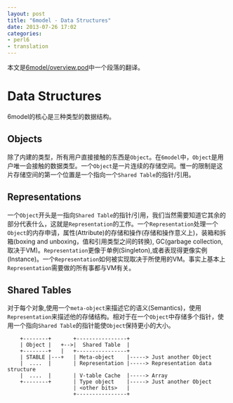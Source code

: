 ```yaml
---
layout: post
title: "6model - Data Structures"
date: 2013-07-26 17:02
categories: 
- perl6 
- translation
---
```


本文是[6model/overview.pod](https://github.com/jnthn/6model/blob/master/overview.pod)中一个段落的翻译。

# Data Structures
  6model的核心是三种类型的数据结构。

## Objects
  除了内建的类型，所有用户直接接触的东西是`Object`。在`6model`中，`Object`是用户唯一会接触的数据类型。一个`Object`是一片连续的存储空间。惟一的限制是这片存储空间的第一个位置是一个指向一个`Shared Table`的指针/引用。

## Representations
  一个`Object`开头是一指向`Shared Table`的指针/引用，我们当然需要知道它其余的部分代表什么，这就是`Representation`的工作。一个`Representation`处理一个`Object`的内存申请，属性(Attribute)的存储和操作(存储和操作意义上)，装箱和拆箱(boxing and unboxing，值和引用类型之间的转换), GC(garbage collection, 取决于VM)。`Representation`更像于单例(Singleton),或者表现得更像实例(Instance)。一个`Representation`如何被实现取决于所使用的VM。事实上基本上`Representation`需要做的所有事都与VM有关。

## Shared Tables
  对于每个对象,使用一个`meta-object`来描述它的语义(Semantics)，使用`Representation`来描述他的存储结构。相对于在一个`Object`中存储多个指针，使用一个指向`Shared Table`的指针能使`Object`保持更小的大小。

        +--------+       +----------------+
        | Object |   +-->|  Shared Table  |
        +--------+   |   +----------------+
        | STABLE |---+   | Meta-object    |-----> Just another Object
        |  ....  |       | Representation |-----> Representation data structure
        |  ....  |       | V-table Cache  |-----> Array
        +--------+       | Type object    |-----> Just another Object
                         | <other bits>   |
                         +----------------+
